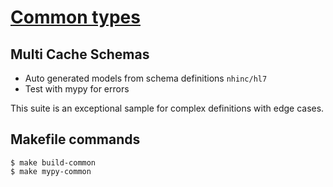 # [Common types](https://github.com/CONNECT-Solution/Common-Types/)

## Multi Cache Schemas

- Auto generated models from schema definitions `nhinc/hl7`
- Test with mypy for errors

This suite is an exceptional sample for complex definitions with edge cases.

## Makefile commands

```console
$ make build-common
$ make mypy-common
```
